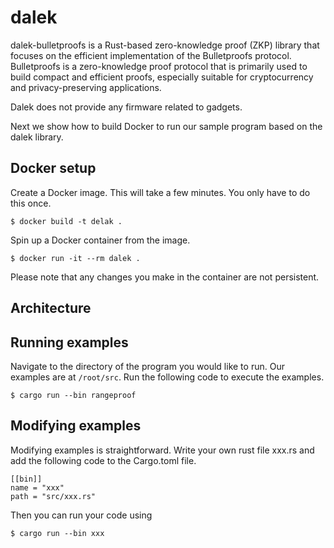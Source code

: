 # dalek

dalek-bulletproofs is a Rust-based zero-knowledge proof (ZKP) library that focuses on the efficient implementation of the Bulletproofs protocol. Bulletproofs is a zero-knowledge proof protocol that is primarily used to build compact and efficient proofs, especially suitable for cryptocurrency and privacy-preserving applications.

Dalek does not provide any firmware related to gadgets.

Next we show how to build Docker to run our sample program based on the dalek library.



## Docker setup

Create a Docker image. This will take a few minutes. You only have to do 
this once.
```
$ docker build -t delak .
```

Spin up a Docker container from the image.
```
$ docker run -it --rm dalek .
```

Please note that any changes you make in the container are not persistent. 

## Architecture

## Running examples

Navigate to the directory of the program you would like to run.
Our examples are at `/root/src`.
Run the following code to execute the examples.
```
$ cargo run --bin rangeproof
```

## Modifying examples
Modifying examples is straightforward. Write your own rust file xxx.rs and add the following code to the Cargo.toml file.
```
[[bin]]
name = "xxx"
path = "src/xxx.rs"
```
Then you can run your code using
```
$ cargo run --bin xxx
```


